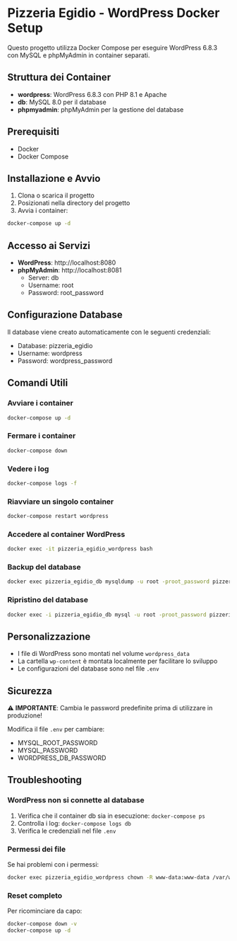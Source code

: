 # Pizzeria Egidio - WordPress Docker Setup

Questo progetto utilizza Docker Compose per eseguire WordPress 6.8.3 con MySQL e phpMyAdmin in container separati.

## Struttura dei Container

- **wordpress**: WordPress 6.8.3 con PHP 8.1 e Apache
- **db**: MySQL 8.0 per il database
- **phpmyadmin**: phpMyAdmin per la gestione del database

## Prerequisiti

- Docker
- Docker Compose

## Installazione e Avvio

1. Clona o scarica il progetto
2. Posizionati nella directory del progetto
3. Avvia i container:

```bash
docker-compose up -d
```

## Accesso ai Servizi

- **WordPress**: http://localhost:8080
- **phpMyAdmin**: http://localhost:8081
  - Server: db
  - Username: root
  - Password: root_password

## Configurazione Database

Il database viene creato automaticamente con le seguenti credenziali:
- Database: pizzeria_egidio
- Username: wordpress
- Password: wordpress_password

## Comandi Utili

### Avviare i container
```bash
docker-compose up -d
```

### Fermare i container
```bash
docker-compose down
```

### Vedere i log
```bash
docker-compose logs -f
```

### Riavviare un singolo container
```bash
docker-compose restart wordpress
```

### Accedere al container WordPress
```bash
docker exec -it pizzeria_egidio_wordpress bash
```

### Backup del database
```bash
docker exec pizzeria_egidio_db mysqldump -u root -proot_password pizzeria_egidio > backup.sql
```

### Ripristino del database
```bash
docker exec -i pizzeria_egidio_db mysql -u root -proot_password pizzeria_egidio < backup.sql
```

## Personalizzazione

- I file di WordPress sono montati nel volume `wordpress_data`
- La cartella `wp-content` è montata localmente per facilitare lo sviluppo
- Le configurazioni del database sono nel file `.env`

## Sicurezza

⚠️ **IMPORTANTE**: Cambia le password predefinite prima di utilizzare in produzione!

Modifica il file `.env` per cambiare:
- MYSQL_ROOT_PASSWORD
- MYSQL_PASSWORD
- WORDPRESS_DB_PASSWORD

## Troubleshooting

### WordPress non si connette al database
1. Verifica che il container db sia in esecuzione: `docker-compose ps`
2. Controlla i log: `docker-compose logs db`
3. Verifica le credenziali nel file `.env`

### Permessi dei file
Se hai problemi con i permessi:
```bash
docker exec pizzeria_egidio_wordpress chown -R www-data:www-data /var/www/html
```

### Reset completo
Per ricominciare da capo:
```bash
docker-compose down -v
docker-compose up -d
```